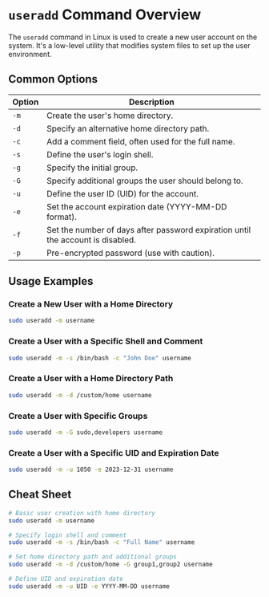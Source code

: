 # `useradd` Command Overview

The `useradd` command in Linux is used to create a new user account on the system. It's a low-level utility that modifies system files to set up the user environment.

## Common Options

| Option      | Description                                                   |
|-------------|---------------------------------------------------------------|
| `-m`        | Create the user's home directory.                             |
| `-d`        | Specify an alternative home directory path.                   |
| `-c`        | Add a comment field, often used for the full name.            |
| `-s`        | Define the user's login shell.                                |
| `-g`        | Specify the initial group.                                    |
| `-G`        | Specify additional groups the user should belong to.          |
| `-u`        | Define the user ID (UID) for the account.                     |
| `-e`        | Set the account expiration date (YYYY-MM-DD format).          |
| `-f`        | Set the number of days after password expiration until the account is disabled. |
| `-p`        | Pre-encrypted password (use with caution).                    |

## Usage Examples

### Create a New User with a Home Directory
```bash
sudo useradd -m username
```

### Create a User with a Specific Shell and Comment
```bash
sudo useradd -m -s /bin/bash -c "John Doe" username
```

### Create a User with a Home Directory Path
```bash
sudo useradd -m -d /custom/home username
```

### Create a User with Specific Groups
```bash
sudo useradd -m -G sudo,developers username
```

### Create a User with a Specific UID and Expiration Date
```bash
sudo useradd -m -u 1050 -e 2023-12-31 username
```

## Cheat Sheet

```bash
# Basic user creation with home directory
sudo useradd -m username

# Specify login shell and comment
sudo useradd -m -s /bin/bash -c "Full Name" username

# Set home directory path and additional groups
sudo useradd -m -d /custom/home -G group1,group2 username

# Define UID and expiration date
sudo useradd -m -u UID -e YYYY-MM-DD username
```
